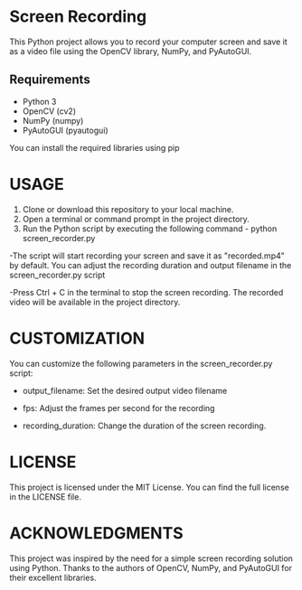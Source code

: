 # Screen Recording 

This Python project allows you to record your computer screen and save it as a video file using the OpenCV library, NumPy, and PyAutoGUI.

## Requirements

- Python 3
- OpenCV (cv2)
- NumPy (numpy)
- PyAutoGUI (pyautogui)

You can install the required libraries using pip

# USAGE

1. Clone or download this repository to your local machine.
2. Open a terminal or command prompt in the project directory.
3. Run the Python script by executing the following command - python screen_recorder.py

-The script will start recording your screen and save it as "recorded.mp4" by default. You can adjust the recording duration and output filename in the screen_recorder.py script

-Press Ctrl + C in the terminal to stop the screen recording. The recorded video will be available in the project directory.

# CUSTOMIZATION

You can customize the following parameters in the screen_recorder.py script:

- output_filename: Set the desired output video filename

- fps: Adjust the frames per second for the recording

- recording_duration: Change the duration of the screen recording.

# LICENSE

This project is licensed under the MIT License. You can find the full license in the LICENSE file.

# ACKNOWLEDGMENTS

This project was inspired by the need for a simple screen recording solution using Python. Thanks to the authors of OpenCV, NumPy, and PyAutoGUI for their excellent libraries.